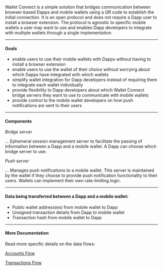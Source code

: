 Wallet Connect is a simple solution that bridges communication between browser-based Dapps and mobile wallets using a QR code to establish the initial connection. It is an open protocol and does not require a Dapp user to install a browser extension. The protocol is agnostic to specific mobile wallets a user may want to use and enables Dapp developers to integrate with multiple wallets through a single implementation.

---

#### Goals

* enable users to use their mobile wallets with Dapps without having to install a browser extension
* enable users to use the wallet of their choice without worrying about which Dapps have integrated with which wallets
* simplify wallet integration for Dapp developers instead of requiring them to integrate each wallet individually
* provide flexibility to Dapp developers about which Wallet Connect bridge servers they want to use to communicate with mobile wallets
* provide control to the mobile wallet developers on how push notifications are sent to their users

---

#### Components

_Bridge server_

... Ephemeral session management server to facilitate the passing of information between a Dapp and a mobile wallet. A Dapp can choose which bridge server to use.

_Push server_

... Manages push notifications to a mobile wallet. This server is maintained by the wallet if they choose to provide push notification functionality to their users. Wallets can implement their own rate-limiting logic.

---

#### Data being transferred between a Dapp and a mobile wallet:

* Public wallet address(es) from mobile wallet to Dapp
* Unsigned transaction details from Dapp to mobile wallet
* Transaction hash from mobile wallet to Dapp

---

#### More Documentation

Read more specific details on the data flows:

[Accounts Flow](./accounts.md)

[Transactions Flow](./transactions.md)
